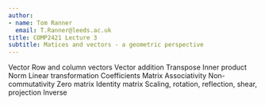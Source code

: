 ```yaml
---
author:
- name: Tom Ranner
  email: T.Ranner@leeds.ac.uk
title: COMP2421 Lecture 3
subtitle: Matices and vectors - a geometric perspective
---
```

<!-- TODO: table of contents -->

Vector
Row and column vectors
Vector addition
Transpose
Inner product
Norm
Linear transformation
Coefficients
Matrix
Associativity
Non-commutativity
Zero matrix
Identity matrix
Scaling, rotation, reflection, shear, projection
Inverse
